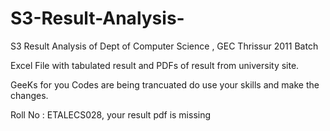 S3-Result-Analysis-
===================
S3 Result Analysis of Dept of Computer Science , GEC Thrissur 2011 Batch

Excel File with tabulated result and PDFs of result from university site.

GeeKs for you Codes are being trancuated do use your skills and make the changes.

Roll No : ETALECS028, your result pdf is missing
